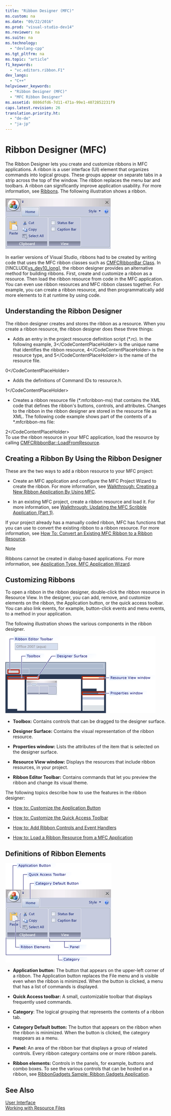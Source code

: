 ```yaml
---
title: "Ribbon Designer (MFC)"
ms.custom: na
ms.date: "09/22/2016"
ms.prod: "visual-studio-dev14"
ms.reviewer: na
ms.suite: na
ms.technology: 
  - "devlang-cpp"
ms.tgt_pltfrm: na
ms.topic: "article"
f1_keywords: 
  - "vc.editors.ribbon.F1"
dev_langs: 
  - "C++"
helpviewer_keywords: 
  - "Ribbon Designer (MFC)"
  - "MFC Ribbon Designer"
ms.assetid: 0806dfd6-7d11-471a-99e1-4072852231f9
caps.latest.revision: 26
translation.priority.ht: 
  - "de-de"
  - "ja-jp"
---
```

# Ribbon Designer (MFC)
The Ribbon Designer lets you create and customize ribbons in MFC applications. A ribbon is a user interface (UI) element that organizes commands into logical groups. These groups appear on separate tabs in a strip across the top of the window. The ribbon replaces the menu bar and toolbars. A ribbon can significantly improve application usability. For more information, see [Ribbons](http://go.microsoft.com/fwlink/?LinkId=129233). The following illustration shows a ribbon.  
  
 ![MFC Ribbon Resource Control](../vs140/media/ribbon_no_callouts.png "Ribbon_No_Callouts")  
  
 In earlier versions of Visual Studio, ribbons had to be created by writing code that uses the MFC ribbon classes such as [CMFCRibbonBar Class](../vs140/cmfcribbonbar-class.md). In [!INCLUDE[vs_dev10_long](../vs140/includes/vs_dev10_long_md.md)], the ribbon designer provides an alternative method for building ribbons. First, create and customize a ribbon as a resource. Then load the ribbon resource from code in the MFC application. You can even use ribbon resources and MFC ribbon classes together. For example, you can create a ribbon resource, and then programmatically add more elements to it at runtime by using code.  
  
## Understanding the Ribbon Designer  
 The ribbon designer creates and stores the ribbon as a resource. When you create a ribbon resource, the ribbon designer does these three things:  
  
-   Adds an entry in the project resource definition script (*.rc). In the following example, <CodeContentPlaceHolder>3\</CodeContentPlaceHolder> is the unique name that identifies the ribbon resource, <CodeContentPlaceHolder>4\</CodeContentPlaceHolder> is the resource type, and <CodeContentPlaceHolder>5\</CodeContentPlaceHolder> is the name of the resource file.  
  
<CodeContentPlaceHolder>0\</CodeContentPlaceHolder>  
-   Adds the definitions of Command IDs to resource.h.  
  
<CodeContentPlaceHolder>1\</CodeContentPlaceHolder>  
-   Creates a ribbon resource file (*.mfcribbon-ms) that contains the XML code that defines the ribbon's buttons, controls, and attributes. Changes to the ribbon in the ribbon designer are stored in the resource file as XML. The following code example shows part of the contents of a \*.mfcribbon-ms file:  
  
<CodeContentPlaceHolder>2\</CodeContentPlaceHolder>  
 To use the ribbon resource in your MFC application, load the resource by calling [CMFCRibbonBar::LoadFromResource](../vs140/cmfcribbonbar--loadfromresource.md).  
  
## Creating a Ribbon By Using the Ribbon Designer  
 These are the two ways to add a ribbon resource to your MFC project:  
  
-   Create an MFC application and configure the MFC Project Wizard to create the ribbon. For more information, see [Walkthrough: Creating a New Ribbon Application By Using MFC](../vs140/walkthrough--creating-a-ribbon-application-by-using-mfc.md).  
  
-   In an existing MFC project, create a ribbon resource and load it. For more information, see [Walkthrough: Updating the MFC Scribble Application (Part 1)](../vs140/walkthrough--updating-the-mfc-scribble-application--part-1-.md).  
  
 If your project already has a manually coded ribbon, MFC has functions that you can use to convert the existing ribbon to a ribbon resource. For more information, see [How To: Convert an Existing MFC Ribbon to a Ribbon Resource](../vs140/how-to--convert-an-existing-mfc-ribbon-to-a-ribbon-resource.md).  
  
> [!NOTE]
>  Ribbons cannot be created in dialog-based applications. For more information, see [Application Type, MFC Application Wizard](../vs140/application-type--mfc-application-wizard.md).  
  
## Customizing Ribbons  
 To open a ribbon in the ribbon designer, double-click the ribbon resource in Resource View. In the designer, you can add, remove, and customize elements on the ribbon, the Application button, or the quick access toolbar. You can also link events, for example, button-click events and menu events, to a method in your application.  
  
 The following illustration shows the various components in the ribbon designer.  
  
 ![MFC Ribbon Designer](../vs140/media/ribbon_designer.png "Ribbon_Designer")  
  
-   **Toolbox:** Contains controls that can be dragged to the designer surface.  
  
-   **Designer Surface:** Contains the visual representation of the ribbon resource.  
  
-   **Properties window:** Lists the attributes of the item that is selected on the designer surface.  
  
-   **Resource View window:** Displays the resources that include ribbon resources, in your project.  
  
-   **Ribbon Editor Toolbar:** Contains commands that let you preview the ribbon and change its visual theme.  
  
 The following topics describe how to use the features in the ribbon designer:  
  
-   [How to: Customize the Application Button](../vs140/how-to--customize-the-application-button.md)  
  
-   [How to: Customize the Quick Access Toolbar](../vs140/how-to--customize-the-quick-access-toolbar.md)  
  
-   [How to: Add Ribbon Controls and Event Handlers](../vs140/how-to--add-ribbon-controls-and-event-handlers.md)  
  
-   [How to: Load a Ribbon Resource from a MFC Application](../vs140/how-to--load-a-ribbon-resource-from-an-mfc-application.md)  
  
## Definitions of Ribbon Elements  
 ![MFC Ribbon](../vs140/media/ribbon.png "Ribbon")  
  
-   **Application button:** The button that appears on the upper-left corner of a ribbon. The Application button replaces the File menu and is visible even when the ribbon is minimized. When the button is clicked, a menu that has a list of commands is displayed.  
  
-   **Quick Access toolbar:** A small, customizable toolbar that displays frequently used commands.  
  
-   **Category**: The logical grouping that represents the contents of a ribbon tab.  
  
-   **Category Default button:** The button that appears on the ribbon when the ribbon is minimized. When the button is clicked, the category reappears as a menu.  
  
-   **Panel:** An area of the ribbon bar that displays a group of related controls. Every ribbon category contains one or more ribbon panels.  
  
-   **Ribbon elements:** Controls in the panels, for example, buttons and combo boxes. To see the various controls that can be hosted on a ribbon, see [RibbonGadgets Sample: Ribbon Gadgets Application](../vs140/visual-c---samples.md).  
  
## See Also  
 [User Interface](../vs140/user-interface-elements--mfc-.md)   
 [Working with Resource Files](../vs140/working-with-resource-files.md)